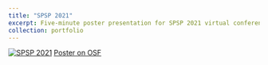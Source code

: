 ```yaml
---
title: "SPSP 2021"
excerpt: Five-minute poster presentation for SPSP 2021 virtual conference.
collection: portfolio
---
```


[![SPSP 2021](http://img.youtube.com/vi/miWt_vKbhd4/0.jpg)](http://www.youtube.com/watch?v=miWt_vKbhd4 "SPSP 2021")
[Poster on OSF](https://osf.io/vjquh/)
